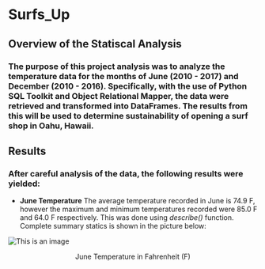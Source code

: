 # Surfs_Up 

## Overview of the Statiscal Analysis
### The purpose of this project analysis was to analyze the temperature data for the months of June (2010 - 2017) and December (2010 - 2016). Specifically, with the use of Python SQL Toolkit and Object Relational Mapper, the data were retrieved and transformed into DataFrames. The results from this will be used to determine sustainability of opening a surf shop in Oahu, Hawaii. 

## Results
### After careful analysis of the data, the following results were yielded:
- **June Temperature**
    The average temperature recorded in June is 74.9 F, however the maximum and minimum temperatures recorded were 85.0 F and 64.0 F respectively. This was done using *describe()* function. Complete summary statics is shown in the picture below:

![This is an image](/resources/surfs_up/june_temps_stat.png)

<p align="center">
    June Temperature in Fahrenheit (F)
</p>